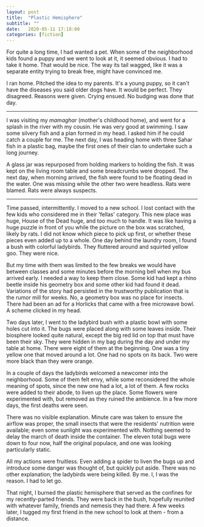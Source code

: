 ```yaml
---
layout: post
title:  "Plastic Hemisphere"
subtitle: ""
date:   2020-05-11 17:18:00
categories: [fiction]
---
```


For quite a long time, I had wanted a pet. When some of the neighborhood kids found a puppy and we went to look at it, it seemed obvious. I had to take it home. That would be nice. The way its tail wagged, like it was a separate entity trying to break free, might have convinced me.

I ran home. Pitched the idea to my parents. It's a young puppy, so it can't have the diseases you said older dogs have. It would be perfect. They disagreed. Reasons were given. Crying ensued. No budging was done that day.

----

I was visiting my *mamaghar* (mother's childhood home), and went for a splash in the river with my cousin. He was very good at swimming. I saw some silvery fish and a plan formed in my head. I asked him if he could catch a couple for me. The next day, I was heading home with three Sahar fish in a plastic bag, maybe the first ones of their clan to undertake such a long journey.

A glass jar was repurposed from holding markers to holding the fish. It was kept on the living room table and some breadcrumbs were dropped. The next day, when morning arrived, the fish were found to be floating dead in the water. One was missing while the other two were headless. Rats were blamed. Rats were always suspects.

----

Time passed, intermittently. I moved to a new school. I lost contact with the few kids who considered me in their 'fellas' category. This new place was huge, House of the Dead huge, and too much to handle. It was like having a huge puzzle in front of you while the picture on the box was scratched, likely by rats. I did not know which piece to pick up first, or whether these pieces even added up to a whole. One day behind the laundry room, I found a bush with colorful ladybirds. They fluttered around and squirted yellow goo. They were nice.

But my time with them was limited to the few breaks we would have between classes and some minutes before the morning bell when my bus arrived early. I needed a way to keep them close. Some kid had kept a rhino beetle inside his geometry box and some other kid had found it dead. Variations of the story had persisted in the trustworthy publication that is the rumor mill for weeks. No, a geometry box was no place for insects. There had been an ad for a Horlicks that came with a free microwave bowl. A scheme clicked in my head.

Two days later, I went to the ladybird bush with a plastic bowl with some holes cut into it. The bugs were placed along with some leaves inside. Their biosphere looked quite natural, except the big red lid on top that must have been their sky. They were hidden in my bag during the day and under my table at home. There were eight of them at the beginning. One was a tiny yellow one that moved around a lot. One had no spots on its back. Two were more black than they were orange.

In a couple of days the ladybirds welcomed a newcomer into the neighborhood. Some of them felt envy, while some reconsidered the whole meaning of spots, since the new one had a lot, a lot of them. A few rocks were added to their abode, to liven up the place. Some flowers were experimented with, but removed as they ruined the ambience. In a few more days, the first deaths were seen.

There was no visible explanation. Minute care was taken to ensure the airflow was proper, the small insects that were the residents' nutrition were available; even some sunlight was experimented with. Nothing seemed to delay the march of death inside the container. The eleven total bugs were down to four now, half the original populace, and one was looking particularly static. 

All my actions were fruitless. Even adding a spider to liven the bugs up and introduce some danger was thought of, but quickly put aside. There was no other explanation; the ladybirds were being killed. By me. I, I was the reason. I had to let go.

That night, I burned the plastic hemisphere that served as the confines for my recently-parted friends. They were back in the bush, hopefully reunited with whatever family, friends and nemesis they had there. A few weeks later, I tugged my first friend in the new school to look at them - from a distance.
